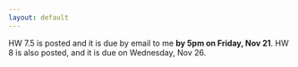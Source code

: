 ```yaml
---
layout: default
---
```


HW 7.5 is posted and it is due by email to me **by 5pm on Friday, Nov 21**. HW 8 is also posted, and it is due on Wednesday, Nov 26.

